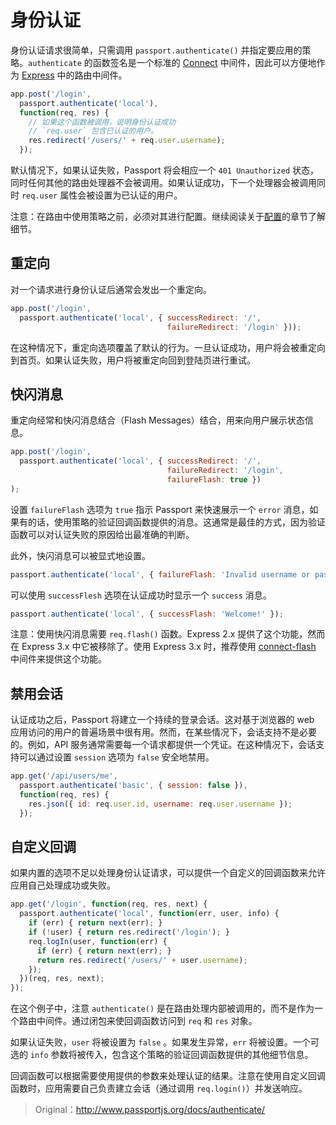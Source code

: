 # 身份认证

身份认证请求很简单，只需调用 `passport.authenticate()` 并指定要应用的策略。`authenticate` 的函数签名是一个标准的 [Connect](http://www.senchalabs.org/connect/) 中间件，因此可以方便地作为 [Express](http://expressjs.com/) 中的路由中间件。

```javascript
app.post('/login',
  passport.authenticate('local'),
  function(req, res) {
    // 如果这个函数被调用，说明身份认证成功
    // `req.user` 包含已认证的用户。
    res.redirect('/users/' + req.user.username);
  });
```

默认情况下，如果认证失败，Passport 将会相应一个  `401 Unauthorized` 状态，同时任何其他的路由处理器不会被调用。如果认证成功，下一个处理器会被调用同时 `req.user` 属性会被设置为已认证的用户。

注意：在路由中使用策略之前，必须对其进行配置。继续阅读关于[配置](./2.Configure.md)的章节了解细节。

## 重定向

对一个请求进行身份认证后通常会发出一个重定向。

```javascript
app.post('/login',
  passport.authenticate('local', { successRedirect: '/',
                                   failureRedirect: '/login' }));
```

在这种情况下，重定向选项覆盖了默认的行为。一旦认证成功，用户将会被重定向到首页。如果认证失败，用户将被重定向回到登陆页进行重试。

## 快闪消息

重定向经常和快闪消息结合（Flash Messages）结合，用来向用户展示状态信息。                 

```javascript
app.post('/login',
  passport.authenticate('local', { successRedirect: '/',
                                   failureRedirect: '/login',
                                   failureFlash: true })
);
```

设置 `failureFlash` 选项为 `true` 指示 Passport 来快速展示一个 `error` 消息，如果有的话，使用策略的验证回调函数提供的消息。这通常是最佳的方式，因为验证函数可以对认证失败的原因给出最准确的判断。

此外，快闪消息可以被显式地设置。

```javascript
passport.authenticate('local', { failureFlash: 'Invalid username or password.' });
```

可以使用 `successFlesh` 选项在认证成功时显示一个 `success` 消息。 

```javascript
passport.authenticate('local', { successFlash: 'Welcome!' });
```

注意：使用快闪消息需要 `req.flash()` 函数。Express 2.x 提供了这个功能，然而在 Express 3.x 中它被移除了。使用 Express 3.x 时，推荐使用 [connect-flash](https://github.com/jaredhanson/connect-flash) 中间件来提供这个功能。

## 禁用会话

认证成功之后，Passport 将建立一个持续的登录会话。这对基于浏览器的 web 应用访问的用户的普遍场景中很有用。然而，在某些情况下，会话支持不是必要的。例如，API 服务通常需要每一个请求都提供一个凭证。在这种情况下，会话支持可以通过设置 `session` 选项为 `false` 安全地禁用。

```javascript
app.get('/api/users/me',
  passport.authenticate('basic', { session: false }),
  function(req, res) {
    res.json({ id: req.user.id, username: req.user.username });
  });
```

## 自定义回调

如果内置的选项不足以处理身份认证请求，可以提供一个自定义的回调函数来允许应用自己处理成功或失败。

```javascript
app.get('/login', function(req, res, next) {
  passport.authenticate('local', function(err, user, info) {
    if (err) { return next(err); }
    if (!user) { return res.redirect('/login'); }
    req.logIn(user, function(err) {
      if (err) { return next(err); }
      return res.redirect('/users/' + user.username);
    });
  })(req, res, next);
});
```

在这个例子中，注意 `authenticate()` 是在路由处理内部被调用的，而不是作为一个路由中间件。通过闭包来使回调函数访问到 `req` 和 `res` 对象。

如果认证失败，`user` 将被设置为 `false` 。如果发生异常，`err` 将被设置。一个可选的 `info` 参数将被传入，包含这个策略的验证回调函数提供的其他细节信息。

回调函数可以根据需要使用提供的参数来处理认证的结果。注意在使用自定义回调函数时，应用需要自己负责建立会话（通过调用 `req.login()`）并发送响应。

> Original：http://www.passportjs.org/docs/authenticate/